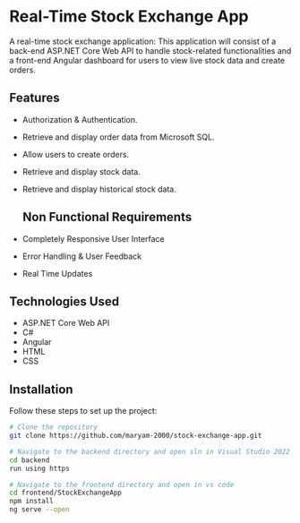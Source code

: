 # Real-Time Stock Exchange App
A real-time stock exchange application: This application will consist of a back-end ASP.NET Core Web API to handle stock-related functionalities and a front-end Angular dashboard for users to view live stock data and create orders.

## Features

- Authorization & Authentication.
- Retrieve and display order data from Microsoft SQL.
- Allow users to create orders.
- Retrieve and display stock data.
- Retrieve and display historical stock data.

  ## Non Functional Requirements

- Completely Responsive User Interface
- Error Handling & User Feedback
- Real Time Updates

## Technologies Used
- ASP.NET Core Web API
- C#
- Angular
- HTML
- CSS

## Installation

Follow these steps to set up the project:

```bash
# Clone the repository
git clone https://github.com/maryam-2000/stock-exchange-app.git

# Navigate to the backend directory and open sln in Visual Studio 2022
cd backend
run using https

# Navigate to the frontend directory and open in vs code
cd frontend/StockExchangeApp
npm install
ng serve --open
